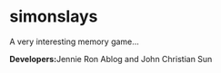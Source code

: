 # simonslays
A very interesting memory game...

<b>Developers:</b>Jennie Ron Ablog and John Christian Sun<br>
